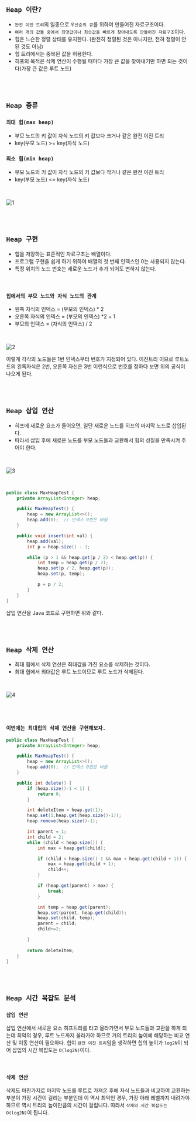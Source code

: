 ## `Heap 이란?`

- `완전 이진 트리`의 일종으로 `우선순위 큐`를 위하여 만들어진 자료구조이다.
- `여러 개의 값들 중에서 최댓값이나 최솟값을 빠르게 찾아내도록 만들어진 자료구조`이다.
- 힙은 느슨한 정렬 상태를 유지한다. (완전히 정렬된 것은 아니지만, 전혀 정렬이 안된 것도 아님)
- 힙 트리에서는 중복된 값을 허용한다.
- 히프의 목적은 삭제 연산이 수행될 때마다 가장 큰 값을 찾아내기만 하면 되는 것이다(가장 큰 값은 루트 노드)

<br> <br>

## `Heap 종류`

### `최대 힙(max heap)`

- 부모 노드의 키 값이 자식 노드의 키 값보다 크거나 같은 완전 이진 트리 
- key(부모 노드) >= key(자식 노드)


### `최소 힙(min heap)`

- 부모 노드의 키 값이 자식 노드의 키 값보다 작거나 같은 완전 이진 트리
- key(부모 노드) <= key(자식 노드)

<br>

![1](https://img1.daumcdn.net/thumb/R1280x0/?scode=mtistory2&fname=https%3A%2F%2Fblog.kakaocdn.net%2Fdn%2FCRFEy%2FbtqAQ4f5oow%2FtukgTGyHgLxmXLptx5mNEk%2Fimg.png)

<br> <br>

## `Heap 구현`

- 힙을 저장하는 표준적인 자료구조는 배열이다.
- 프로그램 구현을 쉽게 하기 위하여 배열의 첫 번째 인덱스인 0는 사용되지 않는다.
- 특정 위치의 노드 번호는 새로운 노드가 추가 되어도 변하지 않는다.

<br>

### `힙에서의 부모 노드와 자식 노드의 관계`

- 왼쪽 자식의 인덱스 = (부모의 인덱스) * 2
- 오른쪽 자식의 인덱스 = (부모의 인덱스) *2 + 1
- 부모의 인덱스 = (자식의 인덱스) / 2

<br>

![2](https://img1.daumcdn.net/thumb/R1280x0/?scode=mtistory2&fname=https%3A%2F%2Fblog.kakaocdn.net%2Fdn%2Fo7PtZ%2FbtqAQOR64LB%2F1QAXr9Pqli87XP6UKRdCAK%2Fimg.png)

이렇게 각각의 노드들은 1번 인덱스부터 번호가 지정되어 있다. 이진트리 이므로 루트노드의 왼쪽자식은 2번, 오른쪽 자신은 3번 이런식으로 번호를 정하다 보면 위의 공식이 나오게 된다. 

<br> <br>

## `Heap 삽입 연산`

- 히프에 새로운 요소가 들어오면, 일단 새로운 노드를 히프의 마지막 노드로 삽입된다.
- 따라서 삽입 후에 새로운 노드를 부모 노드들과 교환해서 힙의 성질을 만족시켜 주어야 한다.

<br>

![3](https://img1.daumcdn.net/thumb/R1280x0/?scode=mtistory2&fname=https%3A%2F%2Fblog.kakaocdn.net%2Fdn%2FnJZPN%2FbtqASy8B59k%2F8S0hi1P1HRKanEKbVDYB9k%2Fimg.png)

<br>

```java
public class MaxHeapTest {
    private ArrayList<Integer> heap;

    public MaxHeapTest() {
        heap = new ArrayList<>();
        heap.add(0);  // 인덱스 0번은 버림
    }

    public void insert(int val) {
        heap.add(val);
        int p = heap.size() - 1;

        while (p > 1 && heap.get(p / 2) < heap.get(p)) {
            int temp = heap.get(p / 2);
            heap.set(p / 2, heap.get(p));
            heap.set(p, temp);

            p = p / 2;
        }
    }
}
```

삽입 연산을 Java 코드로 구현하면 위와 같다.

<br> <br>

## `Heap 삭제 연산`

- 최대 힙에서 삭제 연산은 최대값을 가진 요소를 삭제하는 것이다.
- 최대 힙에서 최대값은 루트 노드이므로 루트 노드가 삭제된다. 

<br>

![4](https://img1.daumcdn.net/thumb/R1280x0/?scode=mtistory2&fname=https%3A%2F%2Fblog.kakaocdn.net%2Fdn%2FCYgd0%2FbtqBg8gU4WA%2FNXtuOb0W2x2ZSj42TKKqE0%2Fimg.png)

<br> <br>

### `이번에는 최대힙의 삭제 연산을 구현해보자.`

```java
public class MaxHeapTest {
    private ArrayList<Integer> heap;

    public MaxHeapTest() {
        heap = new ArrayList<>();
        heap.add(0);  // 인덱스 0번은 버림
    }

    public int delete() {
        if (heap.size()-1 < 1) {
            return 0;
        }

        int deleteItem = heap.get(1);
        heap.set(1,heap.get(heap.size()-1));
        heap.remove(heap.size()-1);

        int parent = 1;
        int child = 2;
        while (child < heap.size()) {
            int max = heap.get(child);

            if (child < heap.size()-1 && max < heap.get(child + 1)) {
                max = heap.get(child + 1);
                child++;
            }

            if (heap.get(parent) > max) {
                break;
            }

            int temp = heap.get(parent);
            heap.set(parent, heap.get(child));
            heap.set(child, temp);
            parent = child;
            child+=2;

        }
        
        return deleteItem;
    }
}
```

<br> <br>

## `Heap 시간 복잡도 분석`

### `삽입 연산`

삽입 연산에서 새로운 요소 히프트리를 타고 올라가면서 부모 노드들과 교환을 하게 되는데 최악의 경우, 루트 노드까지 올라가야 하므로 거의 트리의 높이에 해당하는 비교 연산 및 이동 연산이 필요하다. 힙이 `완전 이진 트리`임을 생각하면 힙의 높이가 `log2N`이 되어 삽입의 시간 복잡도는 `O(log2N)`이다. 

<br>

### `삭제 연산`

삭제도 마찬가지로 마지막 노드를 루트로 가져온 후에 자식 노드들과 비교하여 교환하는 부분이 가장 시간이 걸리는 부분인데 이 역시 최악인 경우, 가장 아래 레벨까지 내려가야 하므로 역시 트리의 높이만큼의 시간이 걸립니다. 따라서 `삭제의 시간 복잡도는 O(log2N)`이 됩니다.